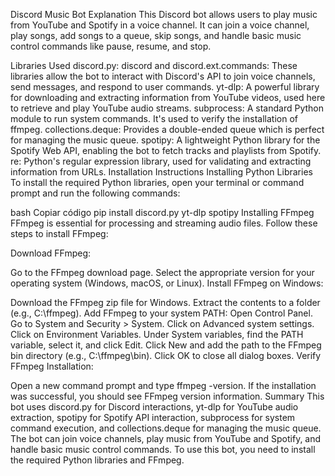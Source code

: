 Discord Music Bot Explanation
This Discord bot allows users to play music from YouTube and Spotify in a voice channel. It can join a voice channel, play songs, add songs to a queue, skip songs, and handle basic music control commands like pause, resume, and stop.

Libraries Used
discord.py:
discord and discord.ext.commands: These libraries allow the bot to interact with Discord's API to join voice channels, send messages, and respond to user commands.
yt-dlp:
A powerful library for downloading and extracting information from YouTube videos, used here to retrieve and play YouTube audio streams.
subprocess:
A standard Python module to run system commands. It's used to verify the installation of ffmpeg.
collections.deque:
Provides a double-ended queue which is perfect for managing the music queue.
spotipy:
A lightweight Python library for the Spotify Web API, enabling the bot to fetch tracks and playlists from Spotify.
re:
Python's regular expression library, used for validating and extracting information from URLs.
Installation Instructions
Installing Python Libraries
To install the required Python libraries, open your terminal or command prompt and run the following commands:

bash
Copiar código
pip install discord.py yt-dlp spotipy
Installing FFmpeg
FFmpeg is essential for processing and streaming audio files. Follow these steps to install FFmpeg:

Download FFmpeg:

Go to the FFmpeg download page.
Select the appropriate version for your operating system (Windows, macOS, or Linux).
Install FFmpeg on Windows:

Download the FFmpeg zip file for Windows.
Extract the contents to a folder (e.g., C:\ffmpeg).
Add FFmpeg to your system PATH:
Open Control Panel.
Go to System and Security > System.
Click on Advanced system settings.
Click on Environment Variables.
Under System variables, find the PATH variable, select it, and click Edit.
Click New and add the path to the FFmpeg bin directory (e.g., C:\ffmpeg\bin).
Click OK to close all dialog boxes.
Verify FFmpeg Installation:

Open a new command prompt and type ffmpeg -version. If the installation was successful, you should see FFmpeg version information.
Summary
This bot uses discord.py for Discord interactions, yt-dlp for YouTube audio extraction, spotipy for Spotify API interaction, subprocess for system command execution, and collections.deque for managing the music queue. The bot can join voice channels, play music from YouTube and Spotify, and handle basic music control commands. To use this bot, you need to install the required Python libraries and FFmpeg.






